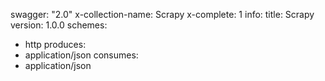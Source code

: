 swagger: "2.0"
x-collection-name: Scrapy
x-complete: 1
info:
  title: Scrapy
  version: 1.0.0
schemes:
- http
produces:
- application/json
consumes:
- application/json